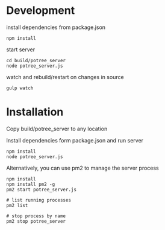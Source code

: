 
# Development

install dependencies from package.json

    npm install

start server

    cd build/potree_server
    node potree_server.js

watch and rebuild/restart on changes in source 

    gulp watch


# Installation

Copy build/potree_server to any location

Install dependencies form package.json and run server

    npm install 
	node potree_server.js 
	
Alternatively, you can use pm2 to manage the server process 

    npm install 
	npm install pm2 -g 
	pm2 start potree_server.js 
	
	# list running processes 
	pm2 list 
	
	# stop process by name 
	pm2 stop potree_server




